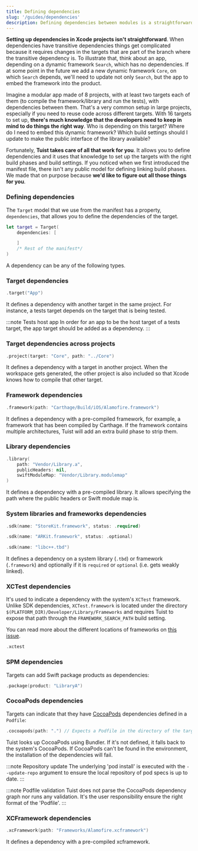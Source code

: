 ```yaml
---
title: Defining dependencies
slug: '/guides/dependencies'
description: Defining dependencies between modules is a straightforward task in Tuist. This document describes how to use this feature, and all types of dependencies that targets can define.
---
```


**Setting up dependencies in Xcode projects isn't straightforward**. When dependencies have transitive dependencies things get complicated because it requires changes in the targets that are part of the branch where the transitive dependency is. To illustrate that, think about an app, depending on a dynamic framework `Search`, which has no dependencies. If at some point in the future we add a new dynamic framework `Core`, on which `Search` depends, we'll need to update not only `Search`, but the app to embed the framework into the product.

Imagine a modular app made of 8 projects, with at least two targets each of them \(to compile the framework/library and run the tests\), with dependencies between them. That's a very common setup in large projects, especially if you need to reuse code across different targets. With 16 targets to set up, **there's much knowledge that the developers need to keep in mind to do things the right way**. Who is depending on this target? Where do I need to embed this dynamic framework? Which build settings should I update to make the public interface of the library available?

Fortunately, **Tuist takes care of all that work for you**. It allows you to define dependencies and it uses that knowledge to set up the targets with the right build phases and build settings.
If you noticed when we first introduced the manifest file, there isn't any public model for defining linking build phases. We made that on purpose because **we'd like to figure out all those things for you**.

### Defining dependencies

The `Target` model that we use from the manifest has a property, `dependencies`, that allows you to define the dependencies of the target.

```swift
let target = Target(
    dependencies: [

    ]
    /* Rest of the manifest*/
)
```

A dependency can be any of the following types.

### Target dependencies

```swift
.target("App")
```

It defines a dependency with another target in the same project. For instance, a tests target depends on the target that is being tested.

:::note Tests host app
In order for an app to be the host target of a tests target, the app target should be added as a dependency.
:::

### Target dependencies across projects

```swift
.project(target: "Core", path: "../Core")
```

It defines a dependency with a target in another project. When the workspace gets generated, the other project is also included so that Xcode knows how to compile that other target.

### Framework dependencies

```swift
.framework(path: "Carthage/Build/iOS/Alamofire.framework")
```

It defines a dependency with a pre-compiled framework, for example, a framework that has been compiled by Carthage. If the framework contains multiple architectures, Tuist will add an extra build phase to strip them.

### Library dependencies

```swift
.library(
    path: "Vendor/Library.a",
    publicHeaders: nil,
    swiftModuleMap: "Vendor/Library.modulemap"
)
```

It defines a dependency with a pre-compiled library. It allows specifying the path where the public headers or Swift module map is.

### System libraries and frameworks dependencies

```swift
.sdk(name: "StoreKit.framework", status: .required)
```

```swift
.sdk(name: "ARKit.framework", status: .optional)
```

```swift
.sdk(name: "libc++.tbd")
```

It defines a dependency on a system library (`.tbd`) or framework (`.framework`) and optionally if it is `required` or `optional` (i.e. gets weakly linked).

### XCTest dependencies

It's used to indicate a dependency with the system's `XCTest` framework. Unlike SDK dependencies, `XCTest.framework` is located under the directory `$(PLATFORM_DIR)/Developer/Library/Frameworks` and requires Tuist to expose that path through the `FRAMEWORK_SEARCH_PATH` build setting.

You can read more about the different locations of frameworks on [this issue](https://github.com/tuist/tuist/issues/837).

```swift
.xctest
```

### SPM dependencies

Targets can add Swift package products as dependencies:

```swift
.package(product: "LibraryA")
```

### CocoaPods dependencies

Targets can indicate that they have [CocoaPods](https://cocoapods.org) dependencies defined in a `Podfile`:

```swift
.cocoapods(path: ".") // Expects a Podfile in the directory of the target's project
```

Tuist looks up CocoaPods using Bundler. If it's not defined, it falls back to the system's CocoaPods. If CocoaPods can't be found in the environment, the installation of the dependencies will fail.

:::note Repository update
The underlying 'pod install' is executed with the `--update-repo` argument to ensure the local repository of pod specs is up to date.
:::

:::note Podfile validation
Tuist does not parse the CocoaPods dependency graph nor runs any validation. It's the user responsibility ensure the right format of the 'Podfile'.
:::

### XCFramework dependencies

```swift
.xcFramework(path: "Frameworks/Alamofire.xcframework")
```

It defines a dependency with a pre-compiled xcframework.

